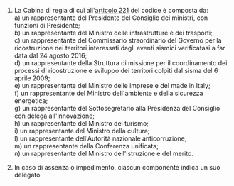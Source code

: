 1. La Cabina di regia di cui all'[articolo 221](/index.html?article=articolo-221&version=1) del codice è composta da:<br>a) un rappresentante del Presidente del Consiglio dei ministri, con funzioni di Presidente;<br>b) un rappresentante del Ministro delle infrastrutture e dei trasporti;<br>c) un rappresentante del Commissario straordinario del Governo per la ricostruzione nei territori interessati dagli eventi sismici verificatasi a far data dal 24 agosto 2016;<br>d) un rappresentante della Struttura di missione per il coordinamento dei processi di ricostruzione e sviluppo dei territori colpiti dal sisma del 6 aprile 2009;<br>e) un rappresentante del Ministro delle imprese e del made in Italy;<br>f) un rappresentante del Ministro dell'ambiente e della sicurezza energetica;<br>g) un rappresentante del Sottosegretario alla Presidenza del Consiglio con delega all'innovazione;<br>h) un rappresentante del Ministro del turismo;<br>i) un rappresentante del Ministro della cultura;<br>l) un rappresentante dell'Autorità nazionale anticorruzione;<br>m) un rappresentante della Conferenza unificata;<br>n) un rappresentante del Ministro dell'istruzione e del merito.

2. In caso di assenza o impedimento, ciascun componente indica un suo delegato.